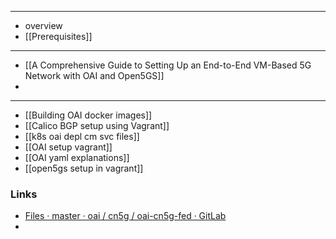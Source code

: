 
---
 - overview
 - [[Prerequisites]]

---
- [[A Comprehensive Guide to Setting Up an End-to-End VM-Based 5G Network with OAI and Open5GS]]
- 

---
- [[Building OAI docker images]]
- [[Calico BGP setup using Vagrant]]
- [[k8s oai depl cm svc files]]
- [[OAI setup vagrant]]
- [[OAI yaml explanations]]
- [[open5gs setup in vagrant]]

### Links
- [Files · master · oai / cn5g / oai-cn5g-fed · GitLab](https://gitlab.eurecom.fr/oai/cn5g/oai-cn5g-fed/)
- 